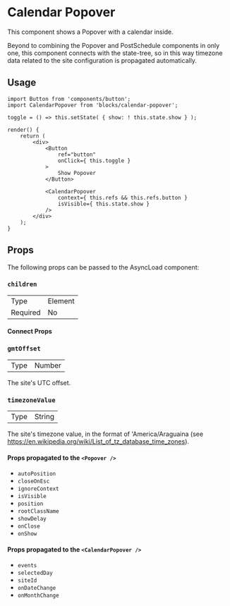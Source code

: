 Calendar Popover
================

This component shows a Popover with a calendar inside.

Beyond to combining the Popover and PostSchedule components in only one, this component connects with the state-tree, so in this way timezone data related to the site configuration is propagated automatically.


## Usage

```es6
import Button from 'components/button';
import CalendarPopover from 'blocks/calendar-popover';

toggle = () => this.setState( { show: ! this.state.show } );

render() {
	return (
		<div>
			<Button
				ref="button"
				onClick={ this.toggle }
			>
				Show Popover
			</Button>

			<CalendarPopover
				context={ this.refs && this.refs.button }
				isVisible={ this.state.show }
			/>
		</div>
	);
}
```

## Props

The following props can be passed to the AsyncLoad component:

### `children`

<table>
	<tr><td>Type</td><td>Element</td></tr>
	<tr><td>Required</td><td>No</td></tr>
</table>


#### Connect Props

### `gmtOffset`

<table>
	<tr><td>Type</td><td>Number</td></tr>
</table>

The site's UTC offset.

### `timezoneValue`

<table>
	<tr><td>Type</td><td>String</td></tr>
</table>

The site's timezone value, in the format of 'America/Araguaina (see https://en.wikipedia.org/wiki/List_of_tz_database_time_zones).

#### Props propagated to the `<Popover />`

* `autoPosition`
* `closeOnEsc`
* `ignoreContext`
* `isVisible`
* `position`
* `rootClassName`
* `showDelay`
* `onClose`
* `onShow`

#### Props propagated to the `<CalendarPopover />`

 * `events`
 * `selectedDay`
 * `siteId`
 * `onDateChange`
 * `onMonthChange`

